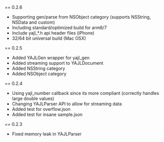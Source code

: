 == 0.2.6

- Supporting gen/parse from NSObject category (supports NSString, NSData and custom)
- Including standard/optimized build for arm6/7
- Include yajl_*.h api header files (iPhone)
- 32/64 bit universal build (Mac OSX)

== 0.2.5 

- Added YAJLGen wrapper for yajl_gen
- Added streaming support to YAJLDocument
- Added NSString category
- Added NSObject category

== 0.2.4

- Using yajl_number callback since its more compliant (correctly handles large double values)
- Changing YAJLParser API to allow for streaming data
- Added test for overflow.json
- Added test for insane sample.json

== 0.2.3

- Fixed memory leak in YAJLParser
